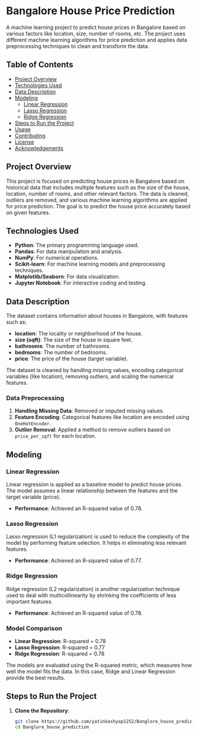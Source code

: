 # Bangalore House Price Prediction

A machine learning project to predict house prices in Bangalore based on various factors like location, size, number of rooms, etc. The project uses different machine learning algorithms for price prediction and applies data preprocessing techniques to clean and transform the data.

## Table of Contents

- [Project Overview](#project-overview)
- [Technologies Used](#technologies-used)
- [Data Description](#data-description)
- [Modeling](#modeling)
  - [Linear Regression](#linear-regression)
  - [Lasso Regression](#lasso-regression)
  - [Ridge Regression](#ridge-regression)
- [Steps to Run the Project](#steps-to-run-the-project)
- [Usage](#usage)
- [Contributing](#contributing)
- [License](#license)
- [Acknowledgements](#acknowledgements)

## Project Overview

This project is focused on predicting house prices in Bangalore based on historical data that includes multiple features such as the size of the house, location, number of rooms, and other relevant factors. The data is cleaned, outliers are removed, and various machine learning algorithms are applied for price prediction. The goal is to predict the house price accurately based on given features.

## Technologies Used

- **Python**: The primary programming language used.
- **Pandas**: For data manipulation and analysis.
- **NumPy**: For numerical operations.
- **Scikit-learn**: For machine learning models and preprocessing techniques.
- **Matplotlib/Seaborn**: For data visualization.
- **Jupyter Notebook**: For interactive coding and testing.

## Data Description

The dataset contains information about houses in Bangalore, with features such as:

- **location**: The locality or neighborhood of the house.
- **size (sqft)**: The size of the house in square feet.
- **bathrooms**: The number of bathrooms.
- **bedrooms**: The number of bedrooms.
- **price**: The price of the house (target variable).

The dataset is cleaned by handling missing values, encoding categorical variables (like location), removing outliers, and scaling the numerical features.

### Data Preprocessing

1. **Handling Missing Data**: Removed or imputed missing values.
2. **Feature Encoding**: Categorical features like location are encoded using `OneHotEncoder`.
3. **Outlier Removal**: Applied a method to remove outliers based on `price_per_sqft` for each location.

## Modeling

### Linear Regression

Linear regression is applied as a baseline model to predict house prices. The model assumes a linear relationship between the features and the target variable (price).

- **Performance**: Achieved an R-squared value of 0.78.

### Lasso Regression

Lasso regression (L1 regularization) is used to reduce the complexity of the model by performing feature selection. It helps in eliminating less relevant features.

- **Performance**: Achieved an R-squared value of 0.77.

### Ridge Regression

Ridge regression (L2 regularization) is another regularization technique used to deal with multicollinearity by shrinking the coefficients of less important features.

- **Performance**: Achieved an R-squared value of 0.78.

### Model Comparison

- **Linear Regression**: R-squared = 0.78
- **Lasso Regression**: R-squared = 0.77
- **Ridge Regression**: R-squared = 0.78

The models are evaluated using the R-squared metric, which measures how well the model fits the data. In this case, Ridge and Linear Regression provide the best results.

## Steps to Run the Project

1. **Clone the Repository**:
   ```bash
   git clone https://github.com/yatinkashyap1252/Banglore_house_prediction.git
   cd Banglore_house_prediction
